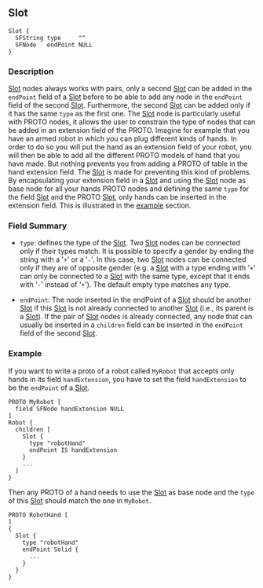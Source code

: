 ## Slot

```
Slot {
  SFString type     ""
  SFNode   endPoint NULL
}
```

### Description

[Slot](#slot) nodes always works with pairs, only a second [Slot](#slot) can be added in the `endPoint` field of a [Slot](#slot) before to be able to add any node in the `endPoint` field of the second [Slot](#slot).
Furthermore, the second [Slot](#slot) can be added only if it has the same `type` as the first one.
The [Slot](#slot) node is particularly useful with PROTO nodes, it allows the user to constrain the type of nodes that can be added in an extension field of the PROTO.
Imagine for example that you have an armed robot in which you can plug different kinds of hands.
In order to do so you will put the hand as an extension field of your robot, you will then be able to add all the different PROTO models of hand that you have made.
But nothing prevents you from adding a PROTO of table in the hand extension field.
The [Slot](#slot) is made for preventing this kind of problems.
By encapsulating your extension field in a [Slot](#slot) and using the [Slot](#slot) node as base node for all your hands PROTO nodes and defining the same `type` for the field [Slot](#slot) and the PROTO [Slot](#slot), only hands can be inserted in the extension field.
This is illustrated in the [example](#example) section.

### Field Summary

- `type`: defines the type of the [Slot](#slot).
Two [Slot](#slot) nodes can be connected only if their types match.
It is possible to specify a gender by ending the string with a '`+`' or a '`-`'.
In this case, two [Slot](#slot) nodes can be connected only if they are of opposite gender (e.g. a [Slot](#slot) with a type ending with '`+`' can only be connected to a [Slot](#slot) with the same type, except that it ends with '`-`' instead of '`+`').
The default empty type matches any type.

- `endPoint`: The node inserted in the endPoint of a [Slot](#slot) should be another [Slot](#slot) if this [Slot](#slot) is not already connected to another [Slot](#slot) (i.e., its parent is a [Slot](#slot)).
If the pair of [Slot](#slot) nodes is already connected, any node that can usually be inserted in a `children` field can be inserted in the `endPoint` field of the second [Slot](#slot).

### Example

If you want to write a proto of a robot called `MyRobot` that accepts only hands in its field `handExtension`, you have to set the field `handExtension` to be the `endPoint` of a [Slot](#slot).

```
PROTO MyRobot [
  field SFNode handExtension NULL
]
Robot {
  children [
    Slot {
      type "robotHand"
      endPoint IS handExtension
    }
    ...
  ]
}
```

Then any PROTO of a hand needs to use the [Slot](#slot) as base node and the `type` of this [Slot](#slot) should match the one in `MyRobot`.

```
PROTO RobotHand [
]
{
  Slot {
    type "robotHand"
    endPoint Solid {
      ...
    }
  }
}
```
